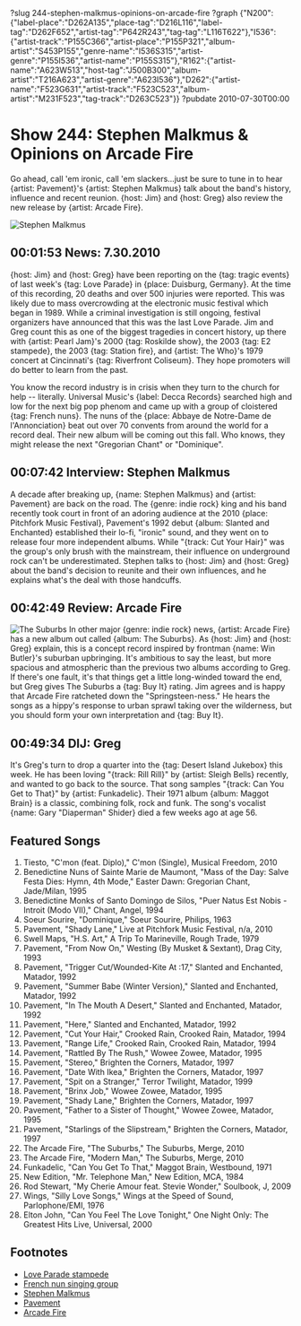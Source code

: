 ?slug 244-stephen-malkmus-opinions-on-arcade-fire
?graph {"N200":{"label-place":"D262A135","place-tag":"D216L116","label-tag":"D262F652","artist-tag":"P642R243","tag-tag":"L116T622"},"I536":{"artist-track":"P155C366","artist-place":"P155P321","album-artist":"S453P155","genre-name":"I536S315","artist-genre":"P155I536","artist-name":"P155S315"},"R162":{"artist-name":"A623W513","host-tag":"J500B300","album-artist":"T216A623","artist-genre":"A623I536"},"D262":{"artist-name":"F523G631","artist-track":"F523C523","album-artist":"M231F523","tag-track":"D263C523"}}
?pubdate 2010-07-30T00:00

# Show 244: Stephen Malkmus & Opinions on Arcade Fire
Go ahead, call 'em ironic, call 'em slackers...just be sure to tune in to hear {artist: Pavement}'s {artist: Stephen Malkmus} talk about the band's history, influence and recent reunion. {host: Jim} and {host: Greg} also review the new release by {artist: Arcade Fire}.

![Stephen Malkmus](http://static.soundopinions.org/images/2010/malkmus/1.jpg)

## 00:01:53 News: 7.30.2010
{host: Jim} and {host: Greg} have been reporting on the {tag: tragic events} of last week's {tag: Love Parade} in {place: Duisburg, Germany}. At the time of this recording, 20 deaths and over 500 injuries were reported. This was likely due to mass overcrowding at the electronic music festival which began in 1989. While a criminal investigation is still ongoing, festival organizers have announced that this was the last Love Parade. Jim and Greg count this as one of the biggest tragedies in concert history, up there with {artist: Pearl Jam}'s 2000 {tag: Roskilde show}, the 2003 {tag: E2 stampede}, the 2003 {tag: Station fire}, and {artist: The Who}'s 1979 concert at Cincinnati's {tag: Riverfront Coliseum}. They hope promoters will do better to learn from the past. 

You know the record industry is in crisis when they turn to the church for help -- literally. Universal Music's {label: Decca Records} searched high and low for the next big pop phenom and came up with a group of cloistered {tag: French nuns}. The nuns of the {place: Abbaye de Notre-Dame de l'Annonciation} beat out over 70 convents from around the world for a record deal. Their new album will be coming out this fall. Who knows, they might release the next  "Gregorian Chant"  or  "Dominique".

## 00:07:42 Interview: Stephen Malkmus
A decade after breaking up, {name: Stephen Malkmus} and {artist: Pavement} are back on the road. The {genre: indie rock} king and his band recently took court in front of an adoring audience at the 2010 {place: Pitchfork Music Festival}, Pavement's 1992 debut {album: Slanted and Enchanted} established their lo-fi, "ironic" sound, and they went on to release four more independent albums. While "{track: Cut Your Hair}" was the group's only brush with the mainstream, their influence on underground rock can't be underestimated. Stephen talks to {host: Jim} and {host: Greg} about the band's decision to reunite and their own influences, and he explains what's the deal with those handcuffs.

## 00:42:49 Review: Arcade Fire
![The Suburbs](http://is2.mzstatic.com/image/thumb/Music/v4/30/fe/fe/30fefecd-6e34-b387-6f21-5966bc5f19d8/source/600x600bb.jpg "23203991/382340814")
In other major {genre: indie rock} news, {artist: Arcade Fire} has a new album out called {album: The Suburbs}. As {host: Jim} and {host: Greg} explain, this is a concept record inspired by frontman {name: Win Butler}'s suburban upbringing. It's ambitious to say the least, but more spacious and atmospheric than the previous two albums according to Greg. If there's one fault, it's that things get a little long-winded toward the end, but Greg gives The Suburbs a {tag: Buy It} rating. Jim agrees and is happy that Arcade Fire ratcheted down the  "Springsteen-ness."  He hears the songs as a hippy's response to urban sprawl taking over the wilderness, but you should form your own interpretation and {tag: Buy It}.

## 00:49:34 DIJ: Greg
It's Greg's turn to drop a quarter into the {tag: Desert Island Jukebox} this week. He has been loving "{track: Rill Rill}" by {artist: Sleigh Bells} recently, and wanted to go back to the source. That song samples "{track: Can You Get to That}" by {artist: Funkadelic}. Their 1971 album {album: Maggot Brain} is a classic, combining folk, rock and funk. The song's vocalist {name: Gary  "Diaperman"  Shider} died a few weeks ago at age 56.

## Featured Songs
1. Tiesto, "C'mon (feat. Diplo)," C'mon (Single), Musical Freedom, 2010
2. Benedictine Nuns of Sainte Marie de Maumont, "Mass of the Day: Salve Festa Dies: Hymn, 4th Mode," Easter Dawn: Gregorian Chant, Jade/Milan, 1995
3. Benedictine Monks of Santo Domingo de Silos, "Puer Natus Est Nobis - Introit (Modo VII)," Chant, Angel, 1994
4. Soeur Sourire, "Dominique," Soeur Sourire, Philips, 1963
5. Pavement, "Shady Lane," Live at Pitchfork Music Festival, n/a, 2010
6. Swell Maps, "H.S. Art," A Trip To Marineville, Rough Trade, 1979
7. Pavement, "From Now On," Westing (By Musket & Sextant), Drag City, 1993
8. Pavement, "Trigger Cut/Wounded-Kite At :17," Slanted and Enchanted, Matador, 1992 
9. Pavement, "Summer Babe (Winter Version)," Slanted and Enchanted, Matador, 1992
10. Pavement, "In The Mouth A Desert," Slanted and Enchanted, Matador, 1992
11. Pavement, "Here," Slanted and Enchanted, Matador, 1992
12. Pavement, "Cut Your Hair," Crooked Rain, Crooked Rain, Matador, 1994
13. Pavement, "Range Life," Crooked Rain, Crooked Rain, Matador, 1994
14. Pavement, "Rattled By The Rush," Wowee Zowee, Matador, 1995
15. Pavement, "Stereo," Brighten the Corners, Matador, 1997
16. Pavement, "Date With Ikea," Brighten the Corners, Matador, 1997
17. Pavement, "Spit on a Stranger," Terror Twilight, Matador, 1999
18. Pavement, "Brinx Job," Wowee Zowee, Matador, 1995 
19. Pavement, "Shady Lane," Brighten the Corners, Matador, 1997
20. Pavement, "Father to a Sister of Thought," Wowee Zowee, Matador, 1995
21. Pavement, "Starlings of the Slipstream," Brighten the Corners, Matador, 1997
22. The Arcade Fire, "The Suburbs," The Suburbs, Merge, 2010
23. The Arcade Fire, "Modern Man," The Suburbs, Merge, 2010
24. Funkadelic, "Can You Get To That," Maggot Brain, Westbound, 1971
25. New Edition, "Mr. Telephone Man," New Edition, MCA, 1984
26. Rod Stewart, "My Cherie Amour feat. Stevie Wonder," Soulbook, J, 2009
27. Wings, "Silly Love Songs," Wings at the Speed of Sound, Parlophone/EMI, 1976
28. Elton John, "Can You Feel The Love Tonight," One Night Only: The Greatest Hits Live, Universal, 2000


## Footnotes
- [Love Parade stampede](http://www.bbc.com/news/world-europe-10751899)
- [French nun singing group](http://www.theguardian.com/music/2010/jul/25/nuns-avignon-gregorian-chant-album)
- [Stephen Malkmus](http://stephenmalkmus.com/)
- [Pavement](http://crookedrain.com/)
- [Arcade Fire](http://arcadefire.com/site/)
